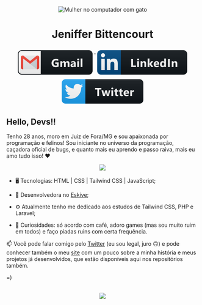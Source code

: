 <p align="center">
 <img width="120px" src="https://www.imagemhost.com.br/images/2021/02/01/cat.png" align="center" alt="Mulher no computador com gato" />
 <h1 align="center">Jeniffer Bittencourt</h1>
 <p align="center">
  <a href="mailto:lo.jbittencourt@gmail.com">
    <img src="gmail.svg" alt="gmail" style="vertical-align:top; margin:6px 4px">
  </a> 
  <a href="https://www.linkedin.com/in/jeniffer-bittencourt/">
    <img src="linkedin.svg" alt="linkedin" style="vertical-align:top; margin:6px 4px">
  </a>
  <a href="https://twitter.com/jeniblo_dev">
    <img src="twitter.svg" alt="twitter" style="vertical-align:top; margin:6px 4px">
  </a>
</p>
</p>

## Hello, Devs!!

Tenho 28 anos, moro em Juiz de Fora/MG e sou apaixonada por programação e felinos! Sou iniciante no universo da programação, caçadora oficial de bugs, e quanto mais eu aprendo e passo raiva, mais eu amo tudo isso!  ❤

<p align="center">
  <img src="https://super.abril.com.br/wp-content/uploads/2016/09/super_imggato_digitando_0.gif" width="400">
</p>

* 🖥️ Tecnologias: HTML | CSS | Tailwind CSS | JavaScript;

* 🔭 Desenvolvedora no [Eskive](https://www.eskive.com.br);

* ⚙ Atualmente tenho me dedicado aos estudos de Tailwind CSS, PHP e Laravel;

* 🤔 Curiosidades: só acordo com café, adoro games (mas sou muito ruim em todos) e faço piadas ruins com certa frequência.

📫 Você pode falar comigo pelo [Twitter](https://twitter.com/jeniblo_dev) (eu sou legal, juro 🙃) e pode conhecer também o meu [site](https://jeniblodev.github.io/-site_projetos/) com um pouco sobre a minha história e meus projetos já desenvolvidos, que estão disponíveis aqui nos repositórios também.

=)

##
<p align="center">
  <a href="https://github.com/jeniblodev/github-readme-stats">
    <img align="center" src="https://github-readme-stats.vercel.app/api/top-langs/?username=jeniblodev&layout=compact" />
  </a>
</p>
